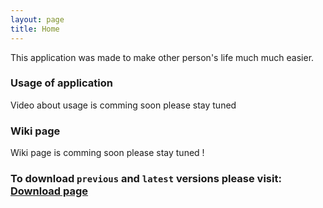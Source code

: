 ```yaml
---
layout: page
title: Home
---
```


This application was made to make other person's life much much easier.

### Usage of application 
Video about usage is comming soon please stay tuned

### Wiki page
Wiki page is comming soon please stay tuned !

### To download `previous` and `latest` versions please visit: [Download page](/versions.html) 
